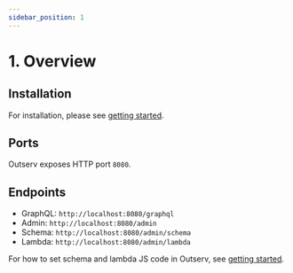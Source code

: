 ```yaml
---
sidebar_position: 1
---
```


# 1. Overview

## Installation

For installation, please see [getting started](/docs/intro).

## Ports

Outserv exposes HTTP port `8080`.

## Endpoints

- GraphQL: `http://localhost:8080/graphql`
- Admin: `http://localhost:8080/admin`
- Schema: `http://localhost:8080/admin/schema`
- Lambda: `http://localhost:8080/admin/lambda`

For how to set schema and lambda JS code in Outserv, see [getting
started](/docs/intro).
